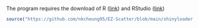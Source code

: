 The program requires the download of R ([link](https://mirror.rcg.sfu.ca/mirror/CRAN/)) and RStudio ([link](https://posit.co/downloads/)) 
```R
source("https://github.com/nkcheung95/EZ-Scatter/blob/main/shinyloader.R?raw=TRUE")
```
